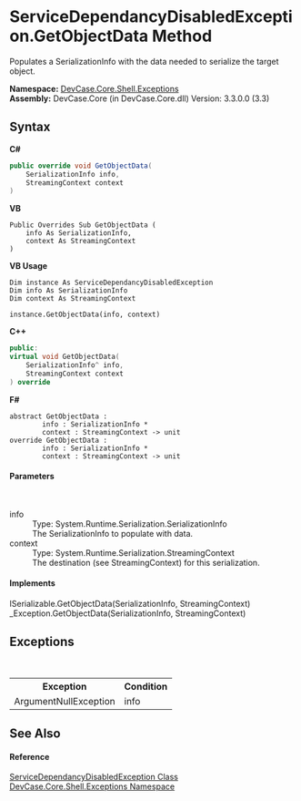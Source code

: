 # ServiceDependancyDisabledException.GetObjectData Method 
 

Populates a SerializationInfo with the data needed to serialize the target object.

**Namespace:**&nbsp;<a href="N_DevCase_Core_Shell_Exceptions">DevCase.Core.Shell.Exceptions</a><br />**Assembly:**&nbsp;DevCase.Core (in DevCase.Core.dll) Version: 3.3.0.0 (3.3)

## Syntax

**C#**<br />
``` C#
public override void GetObjectData(
	SerializationInfo info,
	StreamingContext context
)
```

**VB**<br />
``` VB
Public Overrides Sub GetObjectData ( 
	info As SerializationInfo,
	context As StreamingContext
)
```

**VB Usage**<br />
``` VB Usage
Dim instance As ServiceDependancyDisabledException
Dim info As SerializationInfo
Dim context As StreamingContext

instance.GetObjectData(info, context)
```

**C++**<br />
``` C++
public:
virtual void GetObjectData(
	SerializationInfo^ info, 
	StreamingContext context
) override
```

**F#**<br />
``` F#
abstract GetObjectData : 
        info : SerializationInfo * 
        context : StreamingContext -> unit 
override GetObjectData : 
        info : SerializationInfo * 
        context : StreamingContext -> unit 
```


#### Parameters
&nbsp;<dl><dt>info</dt><dd>Type: System.Runtime.Serialization.SerializationInfo<br />The SerializationInfo to populate with data.</dd><dt>context</dt><dd>Type: System.Runtime.Serialization.StreamingContext<br />The destination (see StreamingContext) for this serialization.</dd></dl>

#### Implements
ISerializable.GetObjectData(SerializationInfo, StreamingContext)<br />_Exception.GetObjectData(SerializationInfo, StreamingContext)<br />

## Exceptions
&nbsp;<table><tr><th>Exception</th><th>Condition</th></tr><tr><td>ArgumentNullException</td><td>info</td></tr></table>

## See Also


#### Reference
<a href="T_DevCase_Core_Shell_Exceptions_ServiceDependancyDisabledException">ServiceDependancyDisabledException Class</a><br /><a href="N_DevCase_Core_Shell_Exceptions">DevCase.Core.Shell.Exceptions Namespace</a><br />